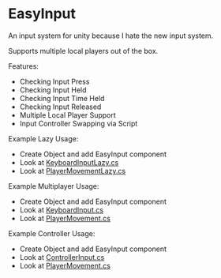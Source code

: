 # EasyInput
An input system for unity because I hate the new input system.

Supports multiple local players out of the box.


Features:
- Checking Input Press
- Checking Input Held
- Checking Input Time Held
- Checking Input Released
- Multiple Local Player Support
- Input Controller Swapping via Script


Example Lazy Usage:
- Create Object and add EasyInput component
- Look at [KeyboardInputLazy.cs](https://github.com/savvamadar/EasyInput/blob/main/Assets/Demo/LazyInput/KeyboardInputLazy.cs)
- Look at [PlayerMovementLazy.cs](https://github.com/savvamadar/EasyInput/blob/main/Assets/Demo/LazyInput/PlayerMovementLazy.cs)


Example Multiplayer Usage:
- Create Object and add EasyInput component
- Look at [KeyboardInput.cs](https://github.com/savvamadar/EasyInput/blob/main/Assets/Demo/Input/KeyboardInput.cs)
- Look at [PlayerMovement.cs](https://github.com/savvamadar/EasyInput/blob/main/Assets/Demo/Input/PlayerMovement.cs)

Example Controller Usage:
- Create Object and add EasyInput component
- Look at [ControllerInput.cs](https://github.com/savvamadar/EasyInput/blob/main/Assets/Demo/Input/ControllerInput.cs)
- Look at [PlayerMovement.cs](https://github.com/savvamadar/EasyInput/blob/main/Assets/Demo/Input/PlayerMovement.cs)

